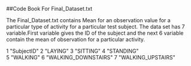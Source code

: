 ##Code Book For Final_Dataset.txt

The Final_Dataset.txt contains Mean for an observation value for a particular type of activity for a particular test subject. The data set has 7 variable.First variable gives the ID of the subject and the next 6 variable contain the mean of observation for a particular activity.

1	"SubjectID"
2       "LAYING"
3       "SITTING"
4       "STANDING"  
5	"WALKING"
6       "WALKING_DOWNSTAIRS"
7	"WALKING_UPSTAIRS"  
